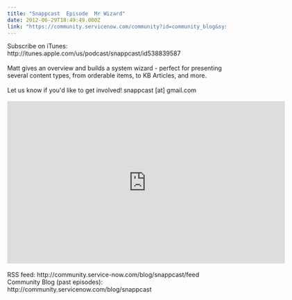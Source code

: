 ```yaml
---
title: "Snappcast  Episode  Mr Wizard"
date: 2012-06-29T18:49:49.000Z
link: "https://community.servicenow.com/community?id=community_blog&sys_id=7a2e2a6ddbd0dbc01dcaf3231f961984"
---
```

<p>Subscribe on iTunes:<br />http://itunes.apple.com/us/podcast/snappcast/id538839587<br /><br />Matt gives an overview and builds a system wizard - perfect for presenting several content types, from orderable items, to KB Articles, and more.<br /><br />Let us know if you'd like to get involved! snappcast [at] gmail.com<br /><br /><embed src="http://blip.tv/play/h_togvvSDgA.html?p=1" width="640" height="375" frameborder="0" allowfullscreen=""></embed><embed type="application/x-shockwave-flash" src="http://a.blip.tv/api.swf#h_togvvSDgA" style="display:none" ></embed><br /><br />RSS feed: http://community.service-now.com/blog/snappcast/feed<br />Community Blog (past episodes): http://community.servicenow.com/blog/snappcast</p>